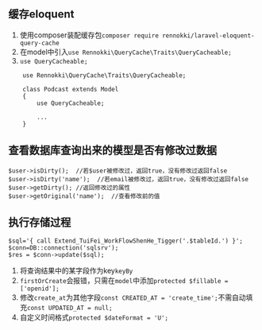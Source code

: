 ## 缓存eloquent
1. 使用composer装配缓存包`composer require rennokki/laravel-eloquent-query-cache`
2. 在model中引入`use Rennokki\QueryCache\Traits\QueryCacheable;`
3. `use QueryCacheable;`
```
    use Rennokki\QueryCache\Traits\QueryCacheable;
    
    class Podcast extends Model
    {
        use QueryCacheable;
    
        ...
    }
```
## 查看数据库查询出来的模型是否有修改过数据
```
$user->isDirty();  //若$user被修改过，返回true，没有修改过返回false
$user->isDirty('name');  //若email被修改过，返回true，没有修改过返回false
$user->getDirty(); //返回修改过的属性
$user->getOriginal('name');  //查看修改前的值
```
## 执行存储过程
```
$sql='{ call Extend_TuiFei_WorkFlowShenHe_Tigger('.$tableId.') }';
$conn=DB::connection('sqlsrv');
$res = $conn->update($sql);
```

1. 将查询结果中的某字段作为key`keyBy`
2. `firstOrCreate`会报错，只需在`model`中添加`protected $fillable = ['openid'];`
3. 修改`create_at`为其他字段`const CREATED_AT = 'create_time';`不需自动填充`const UPDATED_AT = null;`
4. 自定义时间格式`protected $dateFormat = 'U';`